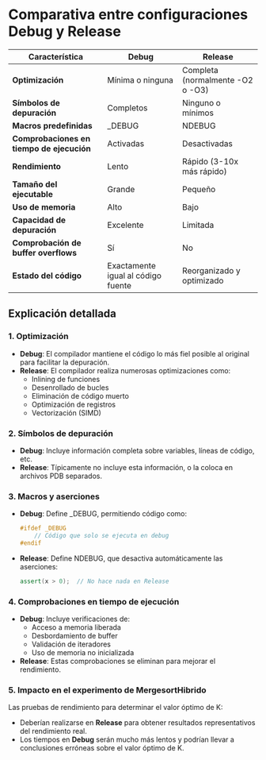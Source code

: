 # Comparativa entre configuraciones Debug y Release

| Característica | Debug | Release |
|----------------|-------|---------|
| **Optimización** | Mínima o ninguna | Completa (normalmente -O2 o -O3) |
| **Símbolos de depuración** | Completos | Ninguno o mínimos |
| **Macros predefinidas** | _DEBUG | NDEBUG |
| **Comprobaciones en tiempo de ejecución** | Activadas | Desactivadas |
| **Rendimiento** | Lento | Rápido (3-10x más rápido) |
| **Tamaño del ejecutable** | Grande | Pequeño |
| **Uso de memoria** | Alto | Bajo |
| **Capacidad de depuración** | Excelente | Limitada |
| **Comprobación de buffer overflows** | Sí | No |
| **Estado del código** | Exactamente igual al código fuente | Reorganizado y optimizado |

## Explicación detallada

### 1. Optimización
- **Debug**: El compilador mantiene el código lo más fiel posible al original para facilitar la depuración.
- **Release**: El compilador realiza numerosas optimizaciones como:
  - Inlining de funciones
  - Desenrollado de bucles
  - Eliminación de código muerto
  - Optimización de registros
  - Vectorización (SIMD)

### 2. Símbolos de depuración
- **Debug**: Incluye información completa sobre variables, líneas de código, etc.
- **Release**: Típicamente no incluye esta información, o la coloca en archivos PDB separados.

### 3. Macros y aserciones
- **Debug**: Define _DEBUG, permitiendo código como:
  ```cpp
  #ifdef _DEBUG
      // Código que solo se ejecuta en debug
  #endif
  ```
- **Release**: Define NDEBUG, que desactiva automáticamente las aserciones:
  ```cpp
  assert(x > 0);  // No hace nada en Release
  ```

### 4. Comprobaciones en tiempo de ejecución
- **Debug**: Incluye verificaciones de:
  - Acceso a memoria liberada
  - Desbordamiento de buffer
  - Validación de iteradores
  - Uso de memoria no inicializada
- **Release**: Estas comprobaciones se eliminan para mejorar el rendimiento.

### 5. Impacto en el experimento de MergesortHibrido
Las pruebas de rendimiento para determinar el valor óptimo de K:
- Deberían realizarse en **Release** para obtener resultados representativos del rendimiento real.
- Los tiempos en **Debug** serán mucho más lentos y podrían llevar a conclusiones erróneas sobre el valor óptimo de K.
